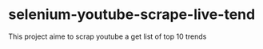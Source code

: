 # selenium-youtube-scrape-live-tend
This project aime to scrap youtube a get list of top 10 trends 
